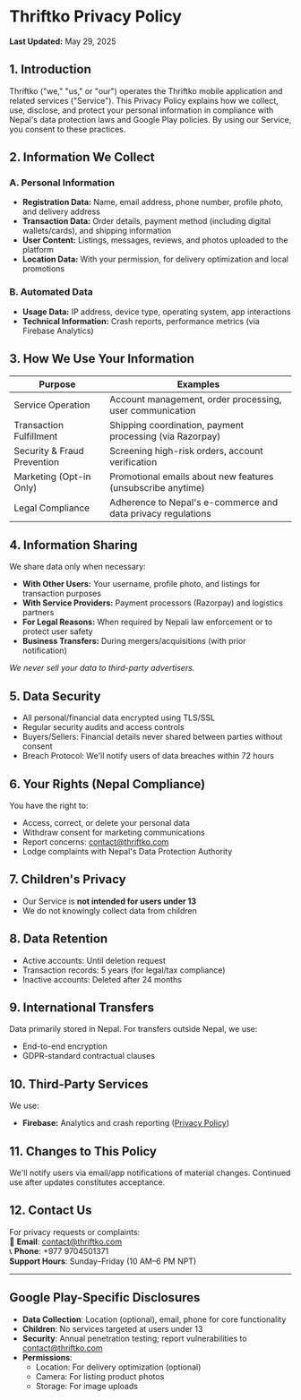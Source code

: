# Thriftko Privacy Policy  
**Last Updated:** May 29, 2025  

## 1. Introduction  
Thriftko ("we," "us," or "our") operates the Thriftko mobile application and related services ("Service"). This Privacy Policy explains how we collect, use, disclose, and protect your personal information in compliance with Nepal's data protection laws and Google Play policies. By using our Service, you consent to these practices.  

## 2. Information We Collect  

### A. Personal Information  
- **Registration Data:** Name, email address, phone number, profile photo, and delivery address  
- **Transaction Data:** Order details, payment method (including digital wallets/cards), and shipping information  
- **User Content:** Listings, messages, reviews, and photos uploaded to the platform  
- **Location Data:** With your permission, for delivery optimization and local promotions  

### B. Automated Data  
- **Usage Data:** IP address, device type, operating system, app interactions  
- **Technical Information:** Crash reports, performance metrics (via Firebase Analytics)  

## 3. How We Use Your Information  

| Purpose                         | Examples                                                                 |
|---------------------------------|--------------------------------------------------------------------------|
| Service Operation               | Account management, order processing, user communication                 |
| Transaction Fulfillment         | Shipping coordination, payment processing (via Razorpay)                 |
| Security & Fraud Prevention     | Screening high-risk orders, account verification                         |
| Marketing (Opt-in Only)         | Promotional emails about new features (unsubscribe anytime)              |
| Legal Compliance                | Adherence to Nepal's e-commerce and data privacy regulations             |

## 4. Information Sharing  
We share data only when necessary:  
- **With Other Users:** Your username, profile photo, and listings for transaction purposes  
- **With Service Providers:** Payment processors (Razorpay) and logistics partners  
- **For Legal Reasons:** When required by Nepali law enforcement or to protect user safety  
- **Business Transfers:** During mergers/acquisitions (with prior notification)  

*We never sell your data to third-party advertisers.*  

## 5. Data Security  
- All personal/financial data encrypted using TLS/SSL  
- Regular security audits and access controls  
- Buyers/Sellers: Financial details never shared between parties without consent  
- Breach Protocol: We'll notify users of data breaches within 72 hours  

## 6. Your Rights (Nepal Compliance)  
You have the right to:  
- Access, correct, or delete your personal data  
- Withdraw consent for marketing communications  
- Report concerns: contact@thriftko.com  
- Lodge complaints with Nepal's Data Protection Authority  

## 7. Children's Privacy  
- Our Service is **not intended for users under 13**  
- We do not knowingly collect data from children  

## 8. Data Retention  
- Active accounts: Until deletion request  
- Transaction records: 5 years (for legal/tax compliance)  
- Inactive accounts: Deleted after 24 months  

## 9. International Transfers  
Data primarily stored in Nepal. For transfers outside Nepal, we use:  
- End-to-end encryption  
- GDPR-standard contractual clauses  

## 10. Third-Party Services  
We use:  
- **Firebase:** Analytics and crash reporting ([Privacy Policy](https://policies.google.com/privacy))  

## 11. Changes to This Policy  
We'll notify users via email/app notifications of material changes. Continued use after updates constitutes acceptance.  

## 12. Contact Us  
For privacy requests or complaints:  
📧 **Email**: contact@thriftko.com  
📞 **Phone**: +977 9704501371  
**Support Hours**: Sunday–Friday (10 AM–6 PM NPT)  

---

## Google Play-Specific Disclosures  
- **Data Collection**: Location (optional), email, phone for core functionality  
- **Children**: No services targeted at users under 13  
- **Security**: Annual penetration testing; report vulnerabilities to contact@thriftko.com  
- **Permissions**:  
  - Location: For delivery optimization (optional)  
  - Camera: For listing product photos  
  - Storage: For image uploads  
